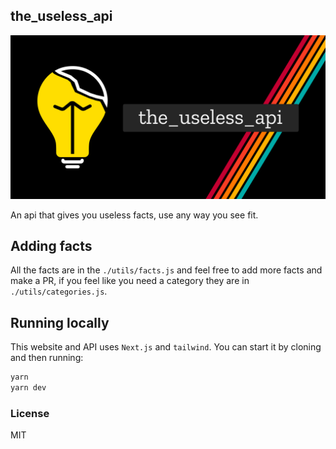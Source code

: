 ## the_useless_api

![](./public/meta.png)

An api that gives you useless facts, use any way you see fit.

## Adding facts

All the facts are in the `./utils/facts.js` and feel free to add more facts and make a PR, if you feel like you need a category they are in `./utils/categories.js`.

## Running locally

This website and API uses `Next.js` and `tailwind`. You can start it by cloning and then running:

```sh
yarn
yarn dev
```

### License

MIT
